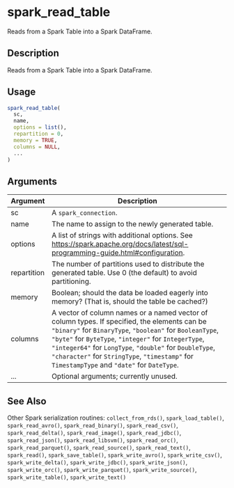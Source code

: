 # spark_read_table


Reads from a Spark Table into a Spark DataFrame.




## Description

Reads from a Spark Table into a Spark DataFrame.





## Usage
```r
spark_read_table(
  sc,
  name,
  options = list(),
  repartition = 0,
  memory = TRUE,
  columns = NULL,
  ...
)
```




## Arguments


Argument      |Description
------------- |----------------
sc | A ``spark_connection``.
name | The name to assign to the newly generated table.
options | A list of strings with additional options. See https://spark.apache.org/docs/latest/sql-programming-guide.html#configuration.
repartition | The number of partitions used to distribute the generated table. Use 0 (the default) to avoid partitioning.
memory | Boolean; should the data be loaded eagerly into memory? (That is, should the table be cached?)
columns | A vector of column names or a named vector of column types. If specified, the elements can be ``"binary"`` for ``BinaryType``, ``"boolean"`` for ``BooleanType``, ``"byte"`` for ``ByteType``, ``"integer"`` for ``IntegerType``, ``"integer64"`` for ``LongType``, ``"double"`` for ``DoubleType``, ``"character"`` for ``StringType``, ``"timestamp"`` for ``TimestampType`` and ``"date"`` for ``DateType``.
... | Optional arguments; currently unused.







## See Also

Other Spark serialization routines: 
`collect_from_rds()`,
`spark_load_table()`,
`spark_read_avro()`,
`spark_read_binary()`,
`spark_read_csv()`,
`spark_read_delta()`,
`spark_read_image()`,
`spark_read_jdbc()`,
`spark_read_json()`,
`spark_read_libsvm()`,
`spark_read_orc()`,
`spark_read_parquet()`,
`spark_read_source()`,
`spark_read_text()`,
`spark_read()`,
`spark_save_table()`,
`spark_write_avro()`,
`spark_write_csv()`,
`spark_write_delta()`,
`spark_write_jdbc()`,
`spark_write_json()`,
`spark_write_orc()`,
`spark_write_parquet()`,
`spark_write_source()`,
`spark_write_table()`,
`spark_write_text()`




